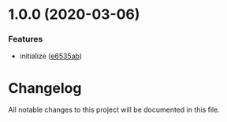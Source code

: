 # 1.0.0 (2020-03-06)


### Features

* initialize ([e6535ab](https://github.com/worldreaver/SystemNumericsVectors/commit/e6535ab55f3b09ca8fb2dd5067d0685ca93e5633))

# Changelog
All notable changes to this project will be documented in this file.
